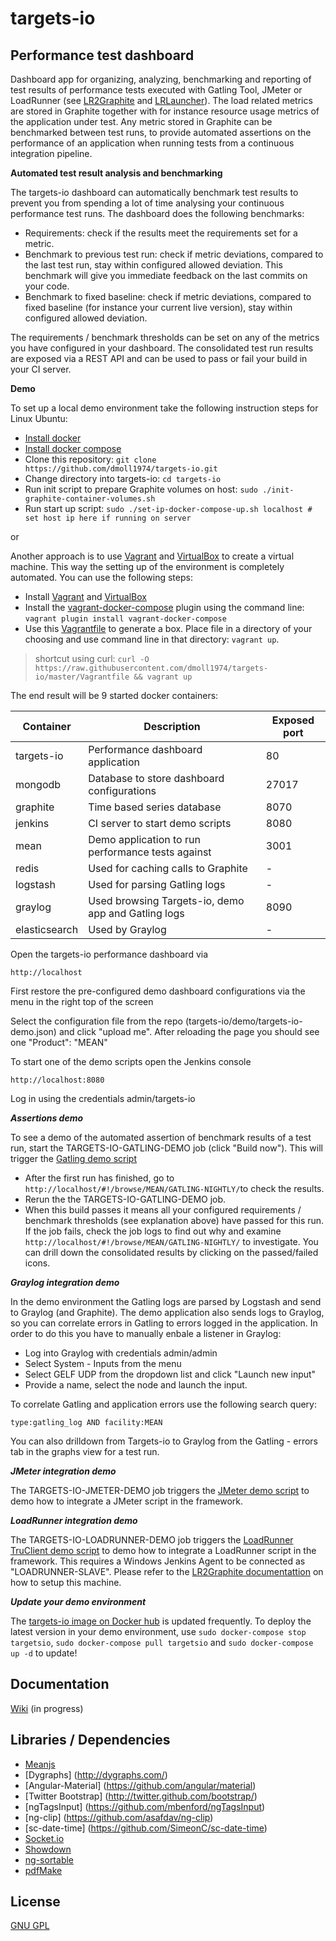 # targets-io

## Performance test dashboard

Dashboard app for organizing, analyzing, benchmarking and reporting of test results of performance tests executed with Gatling Tool, JMeter or LoadRunner (see [LR2Graphite](https://github.com/ogarling/LR2Graphite) and [LRLauncher](https://github.com/ogarling/LR2Graphite/wiki)).
The load related metrics are stored in Graphite together with for instance resource usage metrics of the application under test.
Any metric stored in Graphite can be benchmarked between test runs, to provide automated assertions on the performance of an application when running tests from a continuous integration pipeline. 

**Automated test result analysis and benchmarking**

The targets-io dashboard can automatically benchmark test results to prevent you from spending a lot of time analysing your continuous performance test runs. The dashboard does the following benchmarks:

- Requirements: check if the results meet the requirements set for a metric. 
- Benchmark to previous test run: check if metric deviations, compared to the last test run, stay within configured allowed deviation. This benchmark will give you immediate feedback on the last commits on your code.
- Benchmark to fixed baseline: check if metric deviations, compared to fixed baseline (for instance your current live version), stay within configured allowed deviation.
 
The requirements / benchmark thresholds can be set on any of the metrics you have configured in your dashboard. 
The consolidated test run results are exposed via a REST API and can be used to pass or fail your build in your CI server.

**Demo**

To set up a local demo environment take the following instruction steps for Linux Ubuntu:  
- [Install docker](https://docs.docker.com/engine/installation/linux/ubuntulinux/)  
- [Install docker compose](https://docs.docker.com/compose/install/)
- Clone this repository: `git clone https://github.com/dmoll1974/targets-io.git`
- Change directory into targets-io: `cd targets-io`
- Run init script to prepare Graphite volumes on host:   `sudo ./init-graphite-container-volumes.sh`
- Run start up script: `sudo ./set-ip-docker-compose-up.sh localhost # set host ip here if running on server`

or

Another approach is to use [Vagrant](http://www.vagrantup,com) and [VirtualBox](https://www.virtualbox.org/) to create a virtual machine. This way the setting up of the environment is completely automated. You can use the following steps:
- Install [Vagrant](http://www.vagrantup,com) and [VirtualBox](https://www.virtualbox.org/)
- Install the [vagrant-docker-compose](https://github.com/leighmcculloch/vagrant-docker-compose) plugin using the command line: `vagrant plugin install vagrant-docker-compose`  
- Use this [Vagrantfile](https://raw.githubusercontent.com/dmoll1974/targets-io/master/Vagrantfile) to generate a box. Place file in a directory of your choosing and use command line in that directory: `vagrant up`.  

> shortcut using curl: `curl -O https://raw.githubusercontent.com/dmoll1974/targets-io/master/Vagrantfile && vagrant up`

The end result will be 9 started docker containers:

| Container  	| Description                                            	| Exposed port|
|------------	|--------------------------------------------------------	|-------	|
| targets-io 	| Performance dashboard application                      	| 80    	|
| mongodb    	| Database to store dashboard configurations           		 | 27017 	|
| graphite   	| Time based series database                             	| 8070  	|
| jenkins    	| CI server to start demo scripts     	                   | 8080  	|
| mean       	| Demo application to run performance tests against 	     | 3001  	|
| redis      	| Used for caching calls to Graphite                     	| -      |
| logstash    | Used for parsing Gatling logs                          	| -      |
| graylog    	| Used browsing Targets-io, demo app and Gatling logs    	| 8090   |
| elasticsearch| Used by Graylog                     	                   | -   |


Open the targets-io performance dashboard via

`http://localhost`

First restore the pre-configured demo dashboard configurations via the menu in the right top of the screen

Select the configuration file from the repo (targets-io/demo/targets-io-demo.json) and click "upload me". After reloading the page you should see one "Product": "MEAN"

To start one of the demo scripts open the Jenkins console

`http://localhost:8080` 

Log in using the credentials admin/targets-io

***Assertions demo*** 

To see a demo of the automated assertion of benchmark results of a test run, start the TARGETS-IO-GATLING-DEMO job (click "Build now"). This will trigger the [Gatling demo script](https://github.com/dmoll1974/targets-io-demo-script-gatling)

- After the first run has finished, go to `http://localhost/#!/browse/MEAN/GATLING-NIGHTLY/`to check the results.
- Rerun the the TARGETS-IO-GATLING-DEMO job.
- When this build passes it means all your configured requirements / benchmark thresholds (see explanation above) have passed for this run. If the job fails, check the job logs to find out why and examine  `http://localhost/#!/browse/MEAN/GATLING-NIGHTLY/` to investigate. You can drill down the consolidated results by clicking on the passed/failed icons. 

***Graylog integration demo***

In the demo environment the Gatling logs are parsed by Logstash and send to Graylog (and Graphite). The demo application also sends logs to Graylog, so you can correlate errors in Gatling to errors logged in the application. In order to do this you have to manually enbale a listener in Graylog:

* Log into Graylog with credentials admin/admin 
* Select System - Inputs from the menu
* Select GELF UDP from the dropdown list and click "Launch new input"
* Provide a name, select the node and launch the input.

To correlate Gatling and application errors use the following search query:

`type:gatling_log AND facility:MEAN`

You can also drilldown from Targets-io to Graylog from the Gatling - errors tab in the graphs view for a test run.

***JMeter integration demo*** 

The TARGETS-IO-JMETER-DEMO job triggers the [JMeter demo script](https://github.com/dmoll1974/jmeter-demo-script) to demo how to integrate a JMeter script in the framework.

***LoadRunner integration demo*** 

The TARGETS-IO-LOADRUNNER-DEMO job triggers the [LoadRunner TruClient demo script](https://github.com/dmoll1974/targets-io-demo-truclient) to demo how to integrate a LoadRunner script in the framework. This requires a Windows Jenkins Agent to be connected as "LOADRUNNER-SLAVE". Please refer to the [LR2Graphite documentattion](https://github.com/ogarling/LR2Graphite) on how to setup this machine.


***Update your demo environment*** 

The [targets-io image on Docker hub](https://hub.docker.com/r/dmoll1974/targets-io/) is updated frequently. To deploy the latest version in your demo environment, use `sudo docker-compose stop targetsio`, `sudo docker-compose pull targetsio` and `sudo docker-compose up -d` to update!  

## Documentation

[Wiki](https://github.com/dmoll1974/targets-io/wiki) (in progress)


## Libraries / Dependencies

+ [Meanjs](https://github.com/meanjs/mean)
+ [Dygraphs] (http://dygraphs.com/) 
+ [Angular-Material] (https://github.com/angular/material)
+ [Twitter Bootstrap] (http://twitter.github.com/bootstrap/)
+ [ngTagsInput] (https://github.com/mbenford/ngTagsInput)
+ [ng-clip] (https://github.com/asafdav/ng-clip)
+ [sc-date-time] (https://github.com/SimeonC/sc-date-time)
+ [Socket.io](http://socket.io/)
+ [Showdown](https://github.com/showdownjs/showdown)
+ [ng-sortable](https://github.com/a5hik/ng-sortable)
+ [pdfMake](http://pdfmake.org/#/)


## License

[GNU GPL](https://github.com/dmoll1974/targets-io/blob/master/LICENSE.md)
